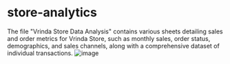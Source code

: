 # store-analytics
The file "Vrinda Store Data Analysis" contains various sheets detailing sales and order metrics for Vrinda Store, such as monthly sales, order status, demographics, and sales channels, along with a comprehensive dataset of individual transactions.
![image](https://github.com/user-attachments/assets/55506efa-6c06-41ac-94d8-e08fbe54a0ce)
